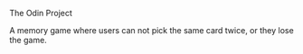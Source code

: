 The Odin Project

A memory game where users can not pick the same card twice, or they lose the game.
